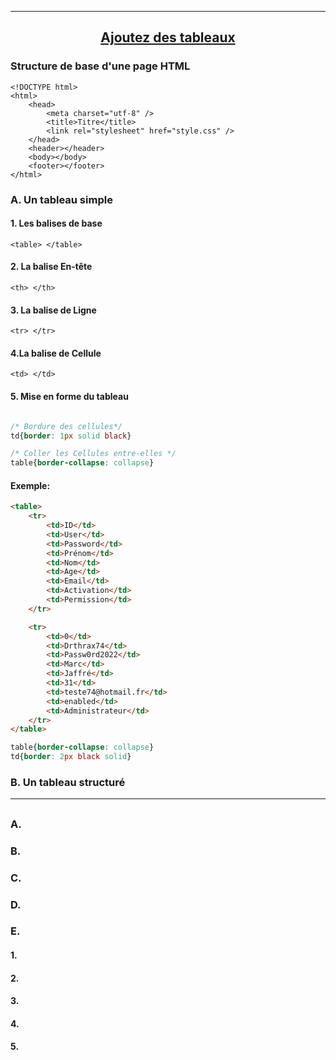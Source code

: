 ---------------------------------------------------------------------------------------------------------------------------------------------------------------
## <p align='center'> [Ajoutez des tableaux](https://openclassrooms.com/fr/courses/1603881-apprenez-a-creer-votre-site-web-avec-html5-et-css3/1606851-ajoutez-des-tableaux)</p>


### Structure de base d'une page HTML
```
<!DOCTYPE html>
<html>
    <head>
        <meta charset="utf-8" />
        <title>Titre</title>
        <link rel="stylesheet" href="style.css" />
    </head>
    <header></header>
    <body></body>
    <footer></footer>
</html>
```


### A. Un tableau simple



#### 1. Les balises de base
```
<table> </table>
```


#### 2. La balise En-tête
```
<th> </th>
```

#### 3. La balise de Ligne
```
<tr> </tr>
```

#### 4.La balise de Cellule
```
<td> </td>
```



#### 5. Mise en forme du tableau
```css

/* Bordure des cellules*/
td{border: 1px solid black}

/* Coller les Cellules entre-elles */
table{border-collapse: collapse}
```





#### Exemple:
```html
<table>
	<tr>
		<td>ID</td>
		<td>User</td>
		<td>Password</td>
		<td>Prénom</td>
		<td>Nom</td>
		<td>Age</td>
		<td>Email</td>
		<td>Activation</td>
		<td>Permission</td>
	</tr>

	<tr>
		<td>0</td>
		<td>Drthrax74</td>
		<td>Passw0rd2022</td>
		<td>Marc</td>
		<td>Jaffré</td>
		<td>31</td>
		<td>teste74@hotmail.fr</td>
		<td>enabled</td>
		<td>Administrateur</td>
	</tr>
</table>
```

```css
table{border-collapse: collapse}
td{border: 2px black solid}
```





### B. Un tableau structuré
---------------------------------------------------------------------------------------------------------------------------------------------------------------
## <p align='center'> []()</p>

### A.
### B.
### C.
### D.
### E.


#### 1.
#### 2.
#### 3.
#### 4.
#### 5.

```
```
